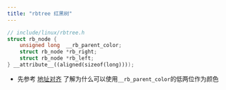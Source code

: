 ```yaml
---
title: "rbtree 红黑树"
---
```


```cpp
// include/linux/rbtree.h
struct rb_node {
	unsigned long  __rb_parent_color;
	struct rb_node *rb_right;
	struct rb_node *rb_left;
} __attribute__((aligned(sizeof(long))));
```

- 先参考 [地址对齐](https://githubwyb.github.io/blogs/2022-06-06-computer-composition/#1-地址对齐) 了解为什么可以使用`__rb_parent_color`的低两位作为颜色
